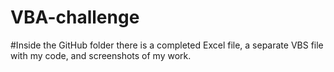 # VBA-challenge

#Inside the GitHub folder there is a completed Excel file, a separate VBS file with my code, and screenshots of my work.

